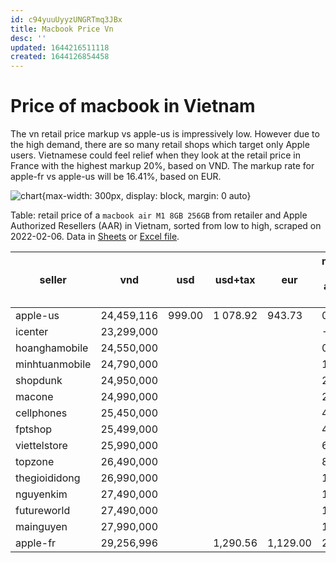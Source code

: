 ```yaml
---
id: c94yuuUyyzUNGRTmq3JBx
title: Macbook Price Vn
desc: ''
updated: 1644216511118
created: 1644126854458
---
```

# Price of macbook in Vietnam

The vn retail price markup vs apple-us is impressively low. However due to the high demand, there are so many retail shops which target only Apple users. Vietnamese could feel relief when they look at the retail price in France with the highest markup 20%, based on VND. The markup rate for apple-fr vs apple-us will be 16.41%, based on EUR.

![chart](https://docs.google.com/spreadsheets/d/e/2PACX-1vTmE3yTc1k5LYrDGkECxZsso3Ca0zEVlPu_-fAUI9YDrxLieO71HZ6wSB_yrXMijYt6srjK-f8lB60L/pubchart?oid=333778645&format=image){max-width: 300px, display: block, margin: 0 auto}

Table: retail price of a `macbook air M1 8GB 256GB` from retailer and Apple Authorized Resellers (AAR) in Vietnam, sorted from low to high, scraped on 2022-02-06. Data in [Sheets](https://docs.google.com/spreadsheets/d/e/2PACX-1vTmE3yTc1k5LYrDGkECxZsso3Ca0zEVlPu_-fAUI9YDrxLieO71HZ6wSB_yrXMijYt6srjK-f8lB60L/pubhtml) or [Excel file](https://app.box.com/s/470qvkyzugjkkeoyrdh6wtcms7yo90j3).

| seller         |  vnd                      | usd    | usd+tax  | eur      | markup vs apple-us |
|----------------|---------------------------|--------|----------|----------|--------------------|
| apple-us       |               24,459,116  | 999.00 | 1 078.92 | 943.73   | 0%                 |
| icenter        |             23,299,000    |        |          |          | -5%                |
| hoanghamobile  |               24,550,000  |        |          |          | 0%                 |
| minhtuanmobile |             24,790,000    |        |          |          | 1%                 |
| shopdunk       |               24,950,000  |        |          |          | 2%                 |
| macone         |             24,990,000    |        |          |          | 2%                 |
| cellphones     |               25,450,000  |        |          |          | 4%                 |
| fptshop        |             25,499,000    |        |          |          | 4%                 |
| viettelstore   |               25,990,000  |        |          |          | 6%                 |
| topzone        |             26,490,000    |        |          |          | 8%                 |
| thegioididong  |               26,990,000  |        |          |          | 10%                |
| nguyenkim      |             27,490,000    |        |          |          | 12%                |
| futureworld    |               27,490,000  |        |          |          | 12%                |
| mainguyen      |             27,990,000    |        |          |          | 14%                |
| apple-fr       |               29,256,996  |        | 1,290.56 | 1,129.00 | 20%                |